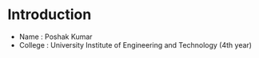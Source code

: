 # Introduction

- Name      : Poshak Kumar
- College   : University Institute of Engineering and Technology (4th year)
